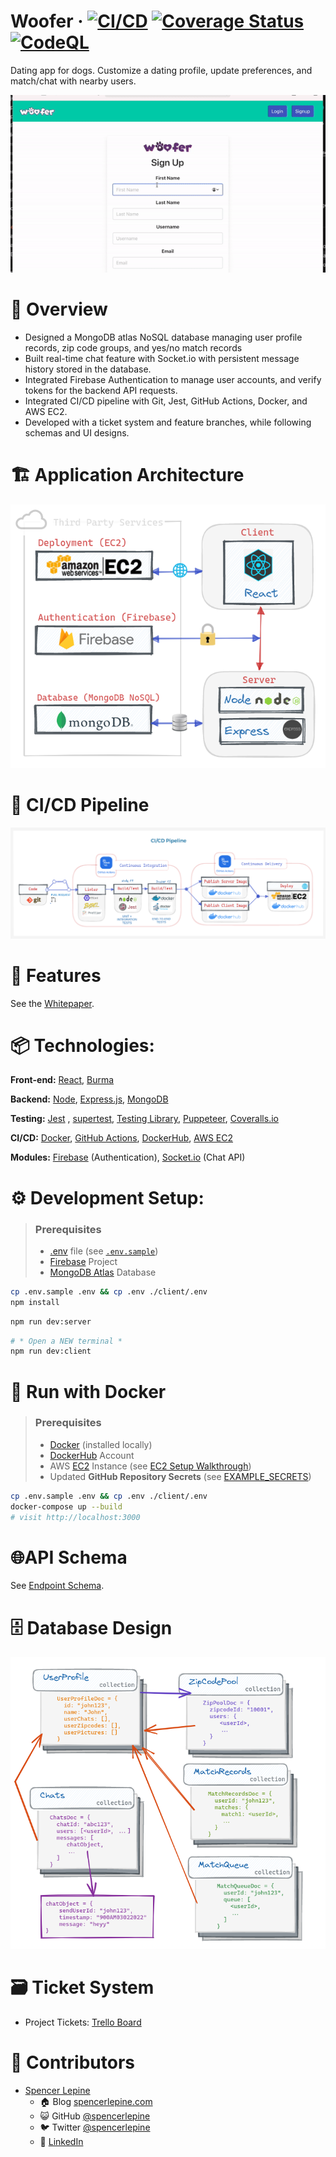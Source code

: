 # Woofer &middot; [![CI/CD](https://github.com/spencerlepine/woofer/actions/workflows/production.yml/badge.svg?branch=main)](https://github.com/spencerlepine/woofer/actions/workflows/production.yml) [![Coverage Status](https://coveralls.io/repos/github/spencerlepine/woofer/badge.svg?branch=main)](https://coveralls.io/github/spencerlepine/woofer?branch=main) [![CodeQL](https://github.com/spencerlepine/woofer/actions/workflows/codeql-analysis.yml/badge.svg?branch=main)](https://github.com/spencerlepine/woofer/actions/workflows/codeql-analysis.yml)

Dating app for dogs. Customize a dating profile, update preferences, and match/chat with nearby users.

[![Demo GIF](./resources/assets/demo.gif)](TODO)

# 🎯 Overview

- Designed a MongoDB atlas NoSQL database managing user profile records, zip code groups, and yes/no match records
- Built real-time chat feature with Socket.io with persistent message history stored in the database.
- Integrated Firebase Authentication to manage user accounts, and verify tokens for the backend API requests.
- Integrated CI/CD pipeline with Git, Jest, GitHub Actions, Docker, and AWS EC2.
- Developed with a ticket system and feature branches, while following schemas and UI designs.

# 🏗️ Application Architecture

![Deployment Architecture](./resources/assets/Project_Deployment.png)

# 🤖 CI/CD Pipeline

![CI/CD Pipeline Diagram](./resources/assets/CI_CD_PIPELINE.png)

# 🌟 Features

See the [Whitepaper](./resources/WOOFER_WHITEPAPER.pdf).

# 📦 Technologies:

**Front-end:** [React](https://github.com/facebook/react/), [Burma](https://github.com/jgthms/bulma)

**Backend:** [Node](https://nodejs.org/), [Express.js](http://expressjs.com/), [MongoDB](https://docs.mongodb.com/)

**Testing:** [Jest](https://jestjs.io/) , [supertest](https://github.com/visionmedia/supertest), [Testing Library](https://testing-library.com/docs/react-testing-library/intro/), [Puppeteer](https://pptr.dev/), [Coveralls.io](https://coveralls.io/)

**CI/CD:** [Docker](https://docs.docker.com/), [GitHub Actions](https://docs.github.com/en/actions), [DockerHub](https://hub.docker.com/), [AWS EC2](https://aws.amazon.com/ec2/)

**Modules:** [Firebase](https://firebase.google.com/) (Authentication), [Socket.io](https://socket.io/) (Chat API)

# ⚙️ Development Setup:

> ### Prerequisites
>
> - [.env](./.env.sample) file (see [`.env.sample`](./.env.sample))
> - [Firebase](https://firebase.google.com/) Project
> - [MongoDB Atlas](https://www.mongodb.com/atlas/database) Database

```sh
cp .env.sample .env && cp .env ./client/.env
npm install
```

```sh
npm run dev:server
```

```sh
# * Open a NEW terminal *
npm run dev:client
```

# 🐳 Run with Docker

> ### Prerequisites
>
> - [Docker](https://www.docker.com/) (installed locally)
> - [DockerHub](https://hub.docker.com/) Account
> - AWS [EC2](https://aws.amazon.com/ec2/) Instance (see [EC2 Setup Walkthrough](./resources/EC2_SETUP_WALKTHROUGH.md))
> - Updated **GitHub Repository Secrets** (see [EXAMPLE_SECRETS](./resources/REPOSITORY_SECRETS.md))

```sh
cp .env.sample .env && cp .env ./client/.env
docker-compose up --build
# visit http://localhost:3000
```

# 🌐API Schema

See [Endpoint Schema](./resources/WOOFER_API.md).

# 🗄 Database Design

![Database Design](./resources/assets/Database_Design.png)

# 🗃️ Ticket System

- Project Tickets: [Trello Board](https://trello.com/b/tYtdHAT5/woofer-project)

# 🚀 Contributors

- [Spencer Lepine](https://github.com/spencerlepine)
  - 🏠 Blog [spencerlepine.com](https://www.spencerlepine.com)
  - 😺 GitHub [@spencerlepine](https://github.com/spencerlepine)
  - 🐦 Twitter [@spencerlepine](http://twitter.com/spencerlepine)
  - 💼 [LinkedIn](https://www.linkedin.com/in/spencer-lepine)
